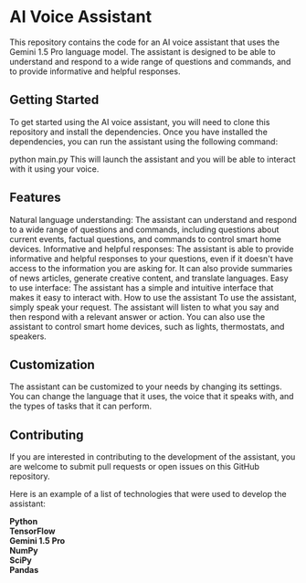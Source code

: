 # AI Voice Assistant
This repository contains the code for an AI voice assistant that uses the Gemini 1.5 Pro language model. The assistant is designed to be able to understand and respond to a wide range of questions and commands, and to provide informative and helpful responses.


## **Getting Started**
To get started using the AI voice assistant, you will need to clone this repository and install the dependencies.
Once you have installed the dependencies, you can run the assistant using the following command:

python main.py
This will launch the assistant and you will be able to interact with it using your voice.

## **Features**
Natural language understanding: The assistant can understand and respond to a wide range of questions and commands, including questions about current events, factual questions, and commands to control smart home devices.
Informative and helpful responses: The assistant is able to provide informative and helpful responses to your questions, even if it doesn't have access to the information you are asking for. It can also provide summaries of news articles, generate creative content, and translate languages.
Easy to use interface: The assistant has a simple and intuitive interface that makes it easy to interact with.
How to use the assistant
To use the assistant, simply speak your request. The assistant will listen to what you say and then respond with a relevant answer or action. You can also use the assistant to control smart home devices, such as lights, thermostats, and speakers.

## **Customization**
The assistant can be customized to your needs by changing its settings. You can change the language that it uses, the voice that it speaks with, and the types of tasks that it can perform.

## **Contributing**
If you are interested in contributing to the development of the assistant, you are welcome to submit pull requests or open issues on this GitHub repository.


Here is an example of a list of technologies that were used to develop the assistant:

**Python  
TensorFlow  
Gemini 1.5 Pro  
NumPy  
SciPy  
Pandas**  
